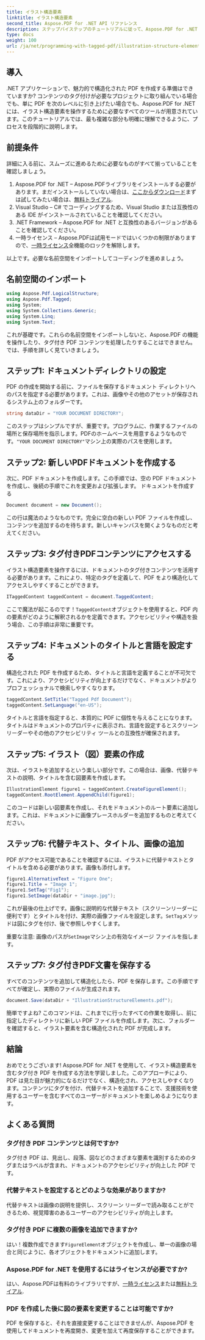 ```yaml
---
title: イラスト構造要素
linktitle: イラスト構造要素
second_title: Aspose.PDF for .NET API リファレンス
description: ステップバイステップのチュートリアルに従って、Aspose.PDF for .NET でイラスト要素を含む構造化 PDF を作成します。
type: docs
weight: 100
url: /ja/net/programming-with-tagged-pdf/illustration-structure-elements/
---
```

## 導入

.NET アプリケーションで、魅力的で構造化された PDF を作成する準備はできていますか? コンテンツのタグ付けが必要なプロジェクトに取り組んでいる場合でも、単に PDF を次のレベルに引き上げたい場合でも、Aspose.PDF for .NET には、イラスト構造要素を操作するために必要なすべてのツールが用意されています。このチュートリアルでは、最も複雑な部分も明確に理解できるように、プロセスを段階的に説明します。

## 前提条件

詳細に入る前に、スムーズに進めるために必要なものがすべて揃っていることを確認しましょう。

1.  Aspose.PDF for .NET – Aspose.PDFライブラリをインストールする必要があります。まだインストールしていない場合は、[ここからダウンロード](https://releases.aspose.com/pdf/net/)まずは試してみたい場合は、[無料トライアル](https://releases.aspose.com/).
2. Visual Studio – C# でコーディングするため、Visual Studio または互換性のある IDE がインストールされていることを確認してください。
3. .NET Framework – Aspose.PDF for .NET と互換性のあるバージョンがあることを確認してください。
4. 一時ライセンス – Aspose.PDFは試用モードではいくつかの制限がありますので、[一時ライセンス](https://purchase.aspose.com/temporary-license/)全機能のロックを解除します。

以上です。必要な名前空間をインポートしてコーディングを進めましょう。

## 名前空間のインポート

```csharp
using Aspose.Pdf.LogicalStructure;
using Aspose.Pdf.Tagged;
using System;
using System.Collections.Generic;
using System.Linq;
using System.Text;
```

これが基礎です。これらの名前空間をインポートしないと、Aspose.PDF の機能を操作したり、タグ付き PDF コンテンツを処理したりすることはできません。では、手順を詳しく見ていきましょう。

## ステップ1: ドキュメントディレクトリの設定

PDF の作成を開始する前に、ファイルを保存するドキュメント ディレクトリへのパスを指定する必要があります。これは、画像やその他のアセットが保存されるシステム上のフォルダーです。

```csharp
string dataDir = "YOUR DOCUMENT DIRECTORY";
```

このステップはシンプルですが、重要です。プログラムに、作業するファイルの場所と保存場所を指示します。PDFのホームベースを用意するようなものです。`"YOUR DOCUMENT DIRECTORY"`マシン上の実際のパスを使用します。

## ステップ2: 新しいPDFドキュメントを作成する

次に、PDF ドキュメントを作成します。この手順では、空の PDF ドキュメントを作成し、後続の手順でこれを変更および拡張します。
 ドキュメントを作成する

```csharp
Document document = new Document();
```

この行は魔法のようなものです。完全に空白の新しい PDF ファイルを作成し、コンテンツを追加するのを待ちます。新しいキャンバスを開くようなものだと考えてください。

## ステップ3: タグ付きPDFコンテンツにアクセスする

イラスト構造要素を操作するには、ドキュメントのタグ付きコンテンツを活用する必要があります。これにより、特定のタグを定義して、PDF をより構造化してアクセスしやすくすることができます。

```csharp
ITaggedContent taggedContent = document.TaggedContent;
```

ここで魔法が起こるのです！`TaggedContent`オブジェクトを使用すると、PDF 内の要素がどのように解釈されるかを定義できます。アクセシビリティや構造を扱う場合、この手順は非常に重要です。

## ステップ4: ドキュメントのタイトルと言語を設定する

構造化された PDF を作成するため、タイトルと言語を定義することが不可欠です。これにより、アクセシビリティが向上するだけでなく、ドキュメントがよりプロフェッショナルで検索しやすくなります。

```csharp
taggedContent.SetTitle("Tagged Pdf Document");
taggedContent.SetLanguage("en-US");
```

タイトルと言語を指定すると、本質的に PDF に個性を与えることになります。タイトルはドキュメントのプロパティに表示され、言語を設定するとスクリーン リーダーやその他のアクセシビリティ ツールとの互換性が確保されます。

## ステップ5: イラスト（図）要素の作成

次は、イラストを追加するという楽しい部分です。この場合は、画像、代替テキストの説明、タイトルを含む図要素を作成します。

```csharp
IllustrationElement figure1 = taggedContent.CreateFigureElement();
taggedContent.RootElement.AppendChild(figure1);
```

このコードは新しい図要素を作成し、それをドキュメントのルート要素に追加します。これは、ドキュメントに画像プレースホルダーを追加するものと考えてください。

## ステップ6: 代替テキスト、タイトル、画像の追加

PDF がアクセス可能であることを確認するには、イラストに代替テキストとタイトルを含める必要があります。画像も添付します。

```csharp
figure1.AlternativeText = "Figure One";
figure1.Title = "Image 1";
figure1.SetTag("Fig1");
figure1.SetImage(dataDir + "image.jpg");
```

これが最後の仕上げです。画像に説明的な代替テキスト（スクリーンリーダーに便利です）とタイトルを付け、実際の画像ファイルを設定します。`SetTag`メソッドは図にタグを付け、後で参照しやすくします。

重要な注意: 画像のパスが`SetImage`マシン上の有効なイメージ ファイルを指します。

## ステップ7: タグ付きPDF文書を保存する

すべてのコンテンツを追加して構造化したら、PDF を保存します。この手順ですべてが確定し、実際のファイルが生成されます。

```csharp
document.Save(dataDir + "IllustrationStructureElements.pdf");
```

簡単ですよね? このコマンドは、これまでに行ったすべての作業を取得し、前に指定したディレクトリに新しい PDF ファイルを作成します。次に、フォルダーを確認すると、イラスト要素を含む構造化された PDF が完成します。

## 結論

おめでとうございます! Aspose.PDF for .NET を使用して、イラスト構造要素を含むタグ付き PDF を作成する方法を学習しました。このアプローチにより、PDF は見た目が魅力的になるだけでなく、構造化され、アクセスしやすくなります。コンテンツにタグを付け、代替テキストを追加することで、支援技術を使用するユーザーを含むすべてのユーザーがドキュメントを楽しめるようになります。

## よくある質問

### タグ付き PDF コンテンツとは何ですか?
タグ付き PDF は、見出し、段落、図などのさまざまな要素を識別するためのタグまたはラベルが含まれ、ドキュメントのアクセシビリティが向上した PDF です。

### 代替テキストを設定するとどのような効果がありますか?
代替テキストは画像の説明を提供し、スクリーン リーダーで読み取ることができるため、視覚障害のあるユーザーのアクセシビリティが向上します。

### タグ付き PDF に複数の画像を追加できますか?
はい！複数作成できます`FigureElement`オブジェクトを作成し、単一の画像の場合と同じように、各オブジェクトをドキュメントに追加します。

### Aspose.PDF for .NET を使用するにはライセンスが必要ですか?
はい、Aspose.PDFは有料のライブラリですが、[一時ライセンス](https://purchase.aspose.com/temporary-license/)または[無料トライアル](https://releases.aspose.com/).

### PDF を作成した後に図の要素を変更することは可能ですか?
PDF を保存すると、それを直接変更することはできませんが、Aspose.PDF を使用してドキュメントを再度開き、変更を加えて再度保存することができます。